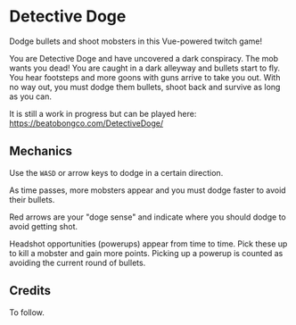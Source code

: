 # Detective Doge

Dodge bullets and shoot mobsters in this Vue-powered twitch game!

You are Detective Doge and have uncovered a dark conspiracy. The mob wants you dead! You are caught in a dark alleyway and bullets start to fly. You hear footsteps and more goons with guns arrive to take you out. With no way out, you must dodge them bullets, shoot back and survive as long as you can.

It is still a work in progress but can be played here: https://beatobongco.com/DetectiveDoge/

## Mechanics

Use the `WASD` or arrow keys to dodge in a certain direction.

As time passes, more mobsters appear and you must dodge faster to avoid their bullets.

Red arrows are your "doge sense" and indicate where you should dodge to avoid getting shot.

Headshot opportunities (powerups) appear from time to time. Pick these up to kill a mobster and gain more points. Picking up a powerup is counted as avoiding the current round of bullets.

## Credits

To follow.
